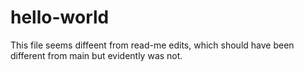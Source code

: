 # hello-world
This file seems diffeent from read-me edits, which should have been different from main but evidently was not.
